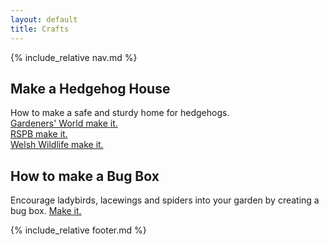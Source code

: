 ```yaml
---
layout: default
title: Crafts
---
```


{% include_relative nav.md %}

## Make a Hedgehog House
How to make a safe and sturdy home for hedgehogs. 
<br>[Gardeners' World make it.](https://www.gardenersworld.com/how-to/diy/how-to-make-a-hedgehog-house/)
<br>[RSPB make it.](https://www.rspb.org.uk/get-involved/activities/give-nature-a-home-in-your-garden/garden-activities/giveahogahome/)
<br>[Welsh Wildlife make it.](https://www.welshwildlife.org/wp-content/uploads/2011/07/Hedghog-box-leaflet.pdf)

## How to make a Bug Box
Encourage ladybirds, lacewings and spiders into your garden by creating a bug box. [Make it.](https://www.gardenersworld.com/how-to/diy/how-to-make-a-bug-box/)


{% include_relative footer.md %}
